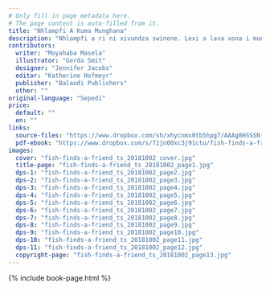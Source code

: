 ```yaml
---
# Only fill in page metadata here.
# The page content is auto-filled from it.
title: "Nhlampfi A Kuma Munghana"
description: "Nhlampfi a ri ni xivundza swinene. Lexi a lava xona i munghana loyi a ta n’wi rhandza a ri leswi a ri xiswona. U ta n’wi kuma wo huhwa na yena ke?"
contributors:
  writer: "Moyahaba Masela"
  illustrator: "Gerda Smit"
  designer: "Jennifer Jacobs"
  editor: "Katherine Hofmeyr"
  publisher: "Balaodi Publishers"
  other: ""
original-language: "Sepedi"
price:
  default: ""
  en: ""
links:
  source-files: "https://www.dropbox.com/sh/xhycnmx0tb5hpg7/AAAg8HSSSN-DFPrsTnhLeDtVa?dl=0"
  pdf-ebook: "https://www.dropbox.com/s/72jn00xc3j91ctu/fish-finds-a-friend_ts_20181002.pdf?dl=0"
images:
  cover: "fish-finds-a-friend_ts_20181002_cover.jpg"
  title-page: "fish-finds-a-friend_ts_20181002_page1.jpg"
  dps-1: "fish-finds-a-friend_ts_20181002_page2.jpg"
  dps-2: "fish-finds-a-friend_ts_20181002_page3.jpg"
  dps-3: "fish-finds-a-friend_ts_20181002_page4.jpg"
  dps-4: "fish-finds-a-friend_ts_20181002_page5.jpg"
  dps-5: "fish-finds-a-friend_ts_20181002_page6.jpg"
  dps-6: "fish-finds-a-friend_ts_20181002_page7.jpg"
  dps-7: "fish-finds-a-friend_ts_20181002_page8.jpg"
  dps-8: "fish-finds-a-friend_ts_20181002_page9.jpg"
  dps-9: "fish-finds-a-friend_ts_20181002_page10.jpg"
  dps-10: "fish-finds-a-friend_ts_20181002_page11.jpg"
  dps-11: "fish-finds-a-friend_ts_20181002_page12.jpg"
  copyright-page: "fish-finds-a-friend_ts_20181002_page13.jpg"
---
```


{% include book-page.html %}


